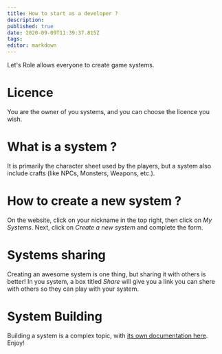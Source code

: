 ```yaml
---
title: How to start as a developer ?
description: 
published: true
date: 2020-09-09T11:39:37.815Z
tags: 
editor: markdown
---
```


Let's Role allows everyone to create game systems.

# Licence
You are the owner of you systems, and you can choose the licence you wish.

# What is a system ?
It is primarily the character sheet used by the players, but a system also include crafts (like NPCs, Monsters, Weapons, etc.).

# How to create a new system ?
On the website, click on your nickname in the top right, then click on *My Systems*. Next, click on *Create a new system* and complete the form.

# Systems sharing
Creating an awesome system is one thing, but sharing it with others is better! In you system, a box titled *Share* will give you a link you can shere with others so they can play with your system.

# System Building
Building a system is a complex topic, with [its own documentation here](/en/system-builder). Enjoy!
